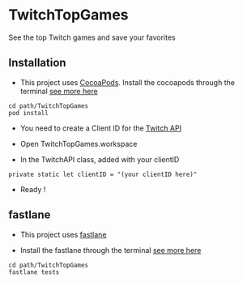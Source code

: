 # TwitchTopGames
See the top Twitch games and save your favorites

## Installation

- This project uses [CocoaPods](https://cocoapods.org). Install the cocoapods through the terminal [see more here](https://guides.cocoapods.org/using/getting-started.html)

```
cd path/TwitchTopGames
pod install
```

- You need to create a Client ID for the [Twitch API](https://dev.twitch.tv/docs/v5/guides/using-the-twitch-api#getting-a-client-id)

- Open TwitchTopGames.workspace

- In the TwitchAPI class, added with your clientID

```
private static let clientID = "(your clientID here)"
```

- Ready !

## fastlane

- This project uses [fastlane](https://fastlane.tools/)

- Install the fastlane through the terminal [see more here](https://docs.fastlane.tools/getting-started/ios/setup/)

```
cd path/TwitchTopGames
fastlane tests
```
